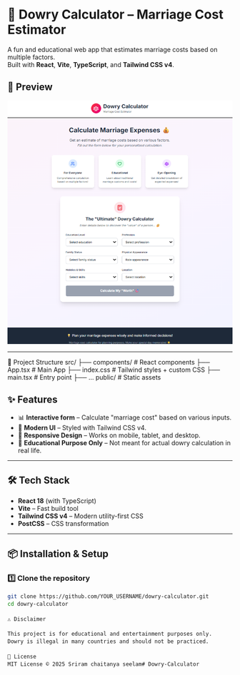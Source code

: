 # 💍 Dowry Calculator – Marriage Cost Estimator

A fun and educational web app that estimates marriage costs based on multiple factors.  
Built with **React**, **Vite**, **TypeScript**, and **Tailwind CSS v4**.

## 📸 Preview
![Preview Screenshot](./preview.png)

---
📂 Project Structure
src/
 ├── components/     # React components
 ├── App.tsx         # Main App
 ├── index.css       # Tailwind styles + custom CSS
 ├── main.tsx        # Entry point
 ├── ...
public/              # Static assets


## ✨ Features
- 📊 **Interactive form** – Calculate "marriage cost" based on various inputs.
- 🎨 **Modern UI** – Styled with Tailwind CSS v4.
- 📱 **Responsive Design** – Works on mobile, tablet, and desktop.
- 🧠 **Educational Purpose Only** – Not meant for actual dowry calculation in real life.

---

## 🛠 Tech Stack
- **React 18** (with TypeScript)
- **Vite** – Fast build tool
- **Tailwind CSS v4** – Modern utility-first CSS
- **PostCSS** – CSS transformation

---

## 📦 Installation & Setup

### 1️⃣ Clone the repository
```bash
git clone https://github.com/YOUR_USERNAME/dowry-calculator.git
cd dowry-calculator

⚠ Disclaimer

This project is for educational and entertainment purposes only.
Dowry is illegal in many countries and should not be practiced.

📜 License
MIT License © 2025 Sriram chaitanya seelam#   D o w r y - C a l c u l a t o r 
 
 